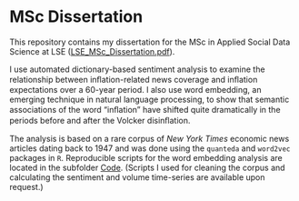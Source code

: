 # MSc Dissertation
This repository contains my dissertation for the MSc in Applied Social Data Science at LSE ([LSE_MSc_Dissertation.pdf](LSE_MSc_Dissertation.pdf)). 

I use automated dictionary-based sentiment analysis to examine the relationship between inﬂation-related news coverage and inﬂation expectations over a 60-year period. I also use word embedding, an emerging technique in natural language processing, to show that semantic associations of the word “inﬂation” have shifted quite dramatically in the periods before and after the Volcker disinﬂation. 

The analysis is based on a rare corpus of *New York Times* economic news articles dating back to 1947 and was done using the `quanteda` and `word2vec` packages in `R`. Reproducible scripts for the word embedding analysis are located in the subfolder [Code](Code). (Scripts I used for cleaning the corpus and calculating the sentiment and volume time-series are available upon request.)
